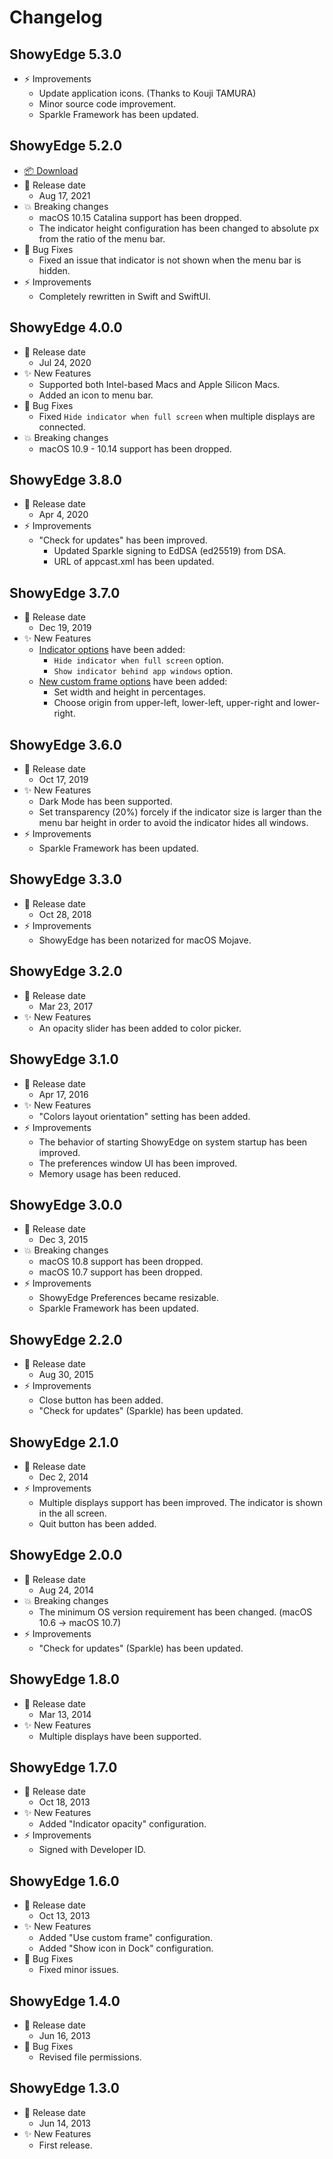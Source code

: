 # Changelog

## ShowyEdge 5.3.0

-   ⚡️ Improvements
    -   Update application icons. (Thanks to Kouji TAMURA)
    -   Minor source code improvement.
    -   Sparkle Framework has been updated.

## ShowyEdge 5.2.0

-   [📦 Download](https://github.com/pqrs-org/ShowyEdge/releases/download/v5.2.0/ShowyEdge-5.2.0.dmg)
-   📅 Release date
    -   Aug 17, 2021
-   💥 Breaking changes
    -   macOS 10.15 Catalina support has been dropped.
    -   The indicator height configuration has been changed to absolute px from the ratio of the menu bar.
-   🐛 Bug Fixes
    -   Fixed an issue that indicator is not shown when the menu bar is hidden.
-   ⚡️ Improvements
    -   Completely rewritten in Swift and SwiftUI.

## ShowyEdge 4.0.0

-   📅 Release date
    -   Jul 24, 2020
-   ✨ New Features
    -   Supported both Intel-based Macs and Apple Silicon Macs.
    -   Added an icon to menu bar.
-   🐛 Bug Fixes
    -   Fixed `Hide indicator when full screen` when multiple displays are connected.
-   💥 Breaking changes
    -   macOS 10.9 - 10.14 support has been dropped.

## ShowyEdge 3.8.0

-   📅 Release date
    -   Apr 4, 2020
-   ⚡️ Improvements
    -   "Check for updates" has been improved.
        -   Updated Sparkle signing to EdDSA (ed25519) from DSA.
        -   URL of appcast.xml has been updated.

## ShowyEdge 3.7.0

-   📅 Release date
    -   Dec 19, 2019
-   ✨ New Features
    -   [Indicator options](https://showyedge.pqrs.org/docs/configuration/indicator-options/) have been added:
        -   `Hide indicator when full screen` option.
        -   `Show indicator behind app windows` option.
    -   [New custom frame options](https://showyedge.pqrs.org/docs/configuration/indicator-size-configuration/#advanced) have been added:
        -   Set width and height in percentages.
        -   Choose origin from upper-left, lower-left, upper-right and lower-right.

## ShowyEdge 3.6.0

-   📅 Release date
    -   Oct 17, 2019
-   ✨ New Features
    -   Dark Mode has been supported.
    -   Set transparency (20%) forcely if the indicator size is larger than
        the menu bar height in order to avoid the indicator hides all windows.
-   ⚡️ Improvements
    -   Sparkle Framework has been updated.

## ShowyEdge 3.3.0

-   📅 Release date
    -   Oct 28, 2018
-   ⚡️ Improvements
    -   ShowyEdge has been notarized for macOS Mojave.

## ShowyEdge 3.2.0

-   📅 Release date
    -   Mar 23, 2017
-   ✨ New Features
    -   An opacity slider has been added to color picker.

## ShowyEdge 3.1.0

-   📅 Release date
    -   Apr 17, 2016
-   ✨ New Features
    -   "Colors layout orientation" setting has been added.
-   ⚡️ Improvements
    -   The behavior of starting ShowyEdge on system startup has been improved.
    -   The preferences window UI has been improved.
    -   Memory usage has been reduced.

## ShowyEdge 3.0.0

-   📅 Release date
    -   Dec 3, 2015
-   💥 Breaking changes
    -   macOS 10.8 support has been dropped.
    -   macOS 10.7 support has been dropped.
-   ⚡️ Improvements
    -   ShowyEdge Preferences became resizable.
    -   Sparkle Framework has been updated.

## ShowyEdge 2.2.0

-   📅 Release date
    -   Aug 30, 2015
-   ⚡️ Improvements
    -   Close button has been added.
    -   "Check for updates" (Sparkle) has been updated.

## ShowyEdge 2.1.0

-   📅 Release date
    -   Dec 2, 2014
-   ⚡️ Improvements
    -   Multiple displays support has been improved. The indicator is shown in the all screen.
    -   Quit button has been added.

## ShowyEdge 2.0.0

-   📅 Release date
    -   Aug 24, 2014
-   💥 Breaking changes
    -   The minimum OS version requirement has been changed. (macOS 10.6 -> macOS 10.7)
-   ⚡️ Improvements
    -   "Check for updates" (Sparkle) has been updated.

## ShowyEdge 1.8.0

-   📅 Release date
    -   Mar 13, 2014
-   ✨ New Features
    -   Multiple displays have been supported.

## ShowyEdge 1.7.0

-   📅 Release date
    -   Oct 18, 2013
-   ✨ New Features
    -   Added "Indicator opacity" configuration.
-   ⚡️ Improvements
    -   Signed with Developer ID.

## ShowyEdge 1.6.0

-   📅 Release date
    -   Oct 13, 2013
-   ✨ New Features
    -   Added "Use custom frame" configuration.
    -   Added "Show icon in Dock" configuration.
-   🐛 Bug Fixes
    -   Fixed minor issues.

## ShowyEdge 1.4.0

-   📅 Release date
    -   Jun 16, 2013
-   🐛 Bug Fixes
    -   Revised file permissions.

## ShowyEdge 1.3.0

-   📅 Release date
    -   Jun 14, 2013
-   ✨ New Features
    -   First release.
